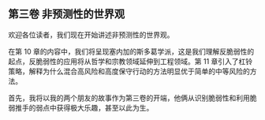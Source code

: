 ## 第三卷 非预测性的世界观

欢迎各位读者，我们现在开始讲述非预测性的世界观。

在第 10 章的内容中，我们将呈现塞内加的斯多葛学派，这是我们理解反脆弱性的起点，反脆弱性的应用将从哲学和宗教领域延伸到工程领域。第 11 章引入了杠铃策略，解释为什么混合高风险和高度保守行动的方法明显优于简单的中等风险的方法。

首先，我将以我的两个朋友的故事作为第三卷的开端，他俩从识别脆弱性和利用脆弱推手的弱点中获得极大乐趣，甚至以此为生。



